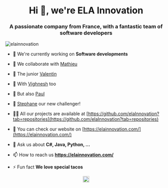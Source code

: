 <h1 align="center">Hi 👋, we're ELA Innovation</h1>
<h3 align="center">A passionate company from France, with a fantastic team of software developers</h3>
<p align="left"> <img src="https://komarev.com/ghpvc/?username=elainnovation" alt="elainnovation" /> </p>

- 🔭 We're currently working on **Software developments**

- 👯 We collaborate with [Mathieu](https://github.com/matbuster)

- 🤔 The junior [Valentin](https://github.com/KaplaCat)

- 👯 With [Vighnesh](https://github.com/elaVGT) too

- 👯 But also [Paul](https://github.com/pfournier09)

- 👯 [Stephane](https://github.com/Ste-Bon) our new challenger!

- 👨‍💻 All our projects are available at [https://github.com/elaInnovation?tab=repositories](https://github.com/elaInnovation?tab=repositories)

- 📝 You can check our website on [https://elainnovation.com/](https://elainnovation.com/)

- 💬 Ask us about **C#, Java, Python, ...**

- 📫 How to reach us **https://elainnovation.com/**

- ⚡ Fun fact **We love special tacos**

<p align="center">
<a href="https://www.linkedin.com/company/elainnovation/" target="blank"><img align="center" src="https://cdn.jsdelivr.net/npm/simple-icons@3.0.1/icons/linkedin.svg" alt="ela-innovation-france" height="20" width="20" /></a>
</p>
